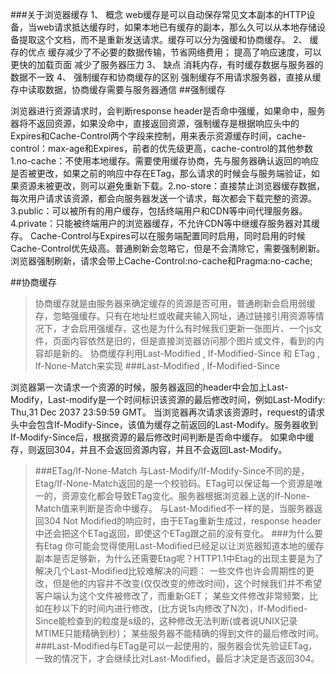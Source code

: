 ###关于浏览器缓存
1、 概念
   web缓存是可以自动保存常见文本副本的HTTP设备，当web请求抵达缓存时，如果本地已有缓存的副本，那么久可以从本地存储设备提取这个文档，而不是重新发送请求。缓存可以分为强缓和协商缓存。
2、 缓存的优点
    缓存减少了不必要的数据传输，节省网络费用；
    提高了响应速度，可以更快的加载页面
    减少了服务器压力
3、 缺点
    消耗内存，有时缓存数据与服务器的数据不一致
4、 强制缓存和协商缓存的区别
    强制缓存不用请求服务器，直接从缓存中读取数据，协商缓存需要与服务器通信
##强制缓存
>>  
浏览器进行资源请求时，会判断response header是否命中强缓，如果命中，服务器将不返回资源，如果没命中，直接返回资源，强制缓存是根据响应头中的Expires和Cache-Control两个字段来控制，用来表示资源缓存时间，cache-control：max-age和Expires，前者的优先级更高，cache-control的其他参数1.no-cache：不使用本地缓存。需要使用缓存协商，先与服务器确认返回的响应是否被更改，如果之前的响应中存在ETag，那么请求的时候会与服务端验证，如果资源未被更改，则可以避免重新下载。2.no-store：直接禁止浏览器缓存数据，每次用户请求该资源，都会向服务器发送一个请求，每次都会下载完整的资源。3.public：可以被所有的用户缓存，包括终端用户和CDN等中间代理服务器。4.private：只能被终端用户的浏览器缓存，不允许CDN等中继缓存服务器对其缓存。 
Cache-Control与Expires可以在服务端配置同时启用，同时启用的时候Cache-Control优先级高。普通刷新会忽略它，但是不会清除它，需要强制刷新。浏览器强制刷新，请求会带上Cache-Control:no-cache和Pragma:no-cache;

##协商缓存
>>  
>  协商缓存就是由服务器来确定缓存的资源是否可用，普通刷新会启用弱缓存，忽略强缓存。只有在地址栏或收藏夹输入网址，通过链接引用资源等情况下，才会启用强缓存，这也是为什么有时候我们更新一张图片、一个js文件，页面内容依然是旧的，但是直接浏览器访问那个图片或文件，看到的内容却是新的。
>  协商缓存利用Last-Modified , If-Modified-Since 和 ETag , If-None-Match来实现
>  ###Last-Modified , If-Modified-Since
>  
   浏览器第一次请求一个资源的时候，服务器返回的header中会加上Last-Modify，Last-modify是一个时间标识该资源的最后修改时间，例如Last-Modify: Thu,31 Dec 2037 23:59:59 GMT。
   当浏览器再次请求该资源时，request的请求头中会包含If-Modify-Since，该值为缓存之前返回的Last-Modify。服务器收到If-Modify-Since后，根据资源的最后修改时间判断是否命中缓存。
   如果命中缓存，则返回304，并且不会返回资源内容，并且不会返回Last-Modify。
> ###ETag/If-None-Match
> 与Last-Modify/If-Modify-Since不同的是，Etag/If-None-Match返回的是一个校验码。ETag可以保证每一个资源是唯一的，资源变化都会导致ETag变化。服务器根据浏览器上送的If-None-Match值来判断是否命中缓存。
与Last-Modified不一样的是，当服务器返回304 Not Modified的响应时，由于ETag重新生成过，response header中还会把这个ETag返回，即使这个ETag跟之前的没有变化。
 ###为什么要有Etag
你可能会觉得使用Last-Modified已经足以让浏览器知道本地的缓存副本是否足够新，为什么还需要Etag呢？HTTP1.1中Etag的出现主要是为了解决几个Last-Modified比较难解决的问题：
一些文件也许会周期性的更改，但是他的内容并不改变(仅仅改变的修改时间)，这个时候我们并不希望客户端认为这个文件被修改了，而重新GET；
某些文件修改非常频繁，比如在秒以下的时间内进行修改，(比方说1s内修改了N次)，If-Modified-Since能检查到的粒度是s级的，这种修改无法判断(或者说UNIX记录MTIME只能精确到秒)；
某些服务器不能精确的得到文件的最后修改时间。
###Last-Modified与ETag是可以一起使用的，服务器会优先验证ETag，一致的情况下，才会继续比对Last-Modified，最后才决定是否返回304。

